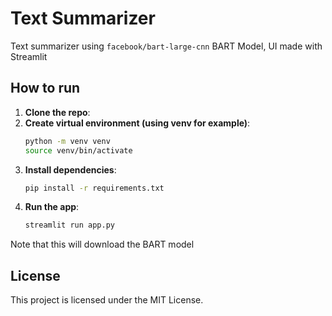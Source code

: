 # Text Summarizer

Text summarizer using `facebook/bart-large-cnn` BART Model, UI made with Streamlit

## How to run
1. **Clone the repo**:
2. **Create virtual environment (using venv for example)**:
   ```bash
   python -m venv venv
   source venv/bin/activate
   ```
3. **Install dependencies**:
   ```bash
   pip install -r requirements.txt
   ```
4. **Run the app**:
   ```bash
   streamlit run app.py
   ```

Note that this will download the BART model

## License
This project is licensed under the MIT License.